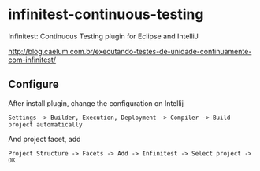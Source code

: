 # infinitest-continuous-testing
Infinitest: Continuous Testing plugin for Eclipse and IntelliJ

http://blog.caelum.com.br/executando-testes-de-unidade-continuamente-com-infinitest/


## Configure
After install plugin, change the configuration on Intellij
```
Settings -> Builder, Execution, Deployment -> Compiler -> Build project automatically
```
And project facet, add
```
Project Structure -> Facets -> Add -> Infinitest -> Select project -> OK
```
